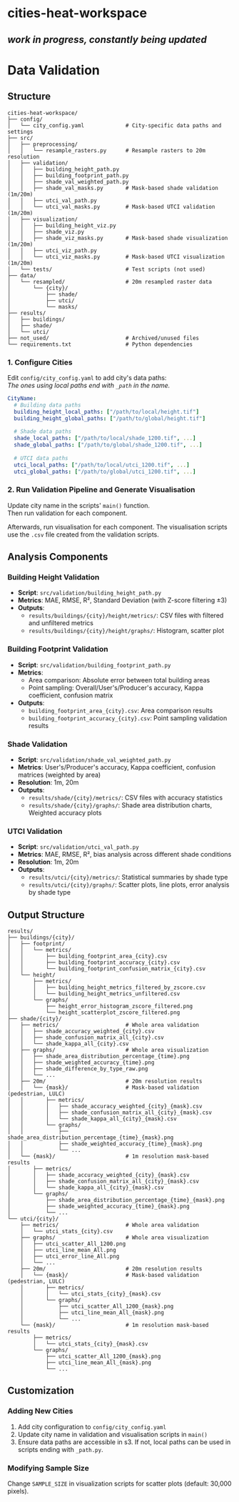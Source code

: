 # cities-heat-workspace
## *work in progress, constantly being updated*
# Data Validation

## Structure

```
cities-heat-workspace/
├── config/                         
│   └── city_config.yaml             # City-specific data paths and settings
├── src/                             
│   ├── preprocessing/               
│   │   └── resample_rasters.py      # Resample rasters to 20m resolution
│   ├── validation/                  
│   │   ├── building_height_path.py  
│   │   ├── building_footprint_path.py 
│   │   ├── shade_val_weighted_path.py 
│   │   ├── shade_val_masks.py       # Mask-based shade validation (1m/20m)
│   │   ├── utci_val_path.py         
│   │   └── utci_val_masks.py        # Mask-based UTCI validation (1m/20m)
│   ├── visualization/               
│   │   ├── building_height_viz.py         
│   │   ├── shade_viz.py             
│   │   ├── shade_viz_masks.py       # Mask-based shade visualization (1m/20m)
│   │   ├── utci_viz_path.py         
│   │   └── utci_viz_masks.py        # Mask-based UTCI visualization (1m/20m)
│   └── tests/                       # Test scripts (not used)
├── data/                            
│   └── resampled/                   # 20m resampled raster data
│       └── {city}/                  
│           ├── shade/               
│           ├── utci/                
│           └── masks/               
├── results/                         
│   ├── buildings/                   
│   ├── shade/                       
│   └── utci/                        
├── not_used/                        # Archived/unused files
└── requirements.txt                 # Python dependencies
```

### 1. Configure Cities
Edit `config/city_config.yaml` to add city's data paths:  
*The ones using local paths end with `_path` in the name.* 

```yaml
CityName:
  # Building data paths 
  building_height_local_paths: ["/path/to/local/height.tif"]
  building_height_global_paths: ["/path/to/global/height.tif"]
  
  # Shade data paths
  shade_local_paths: ["/path/to/local/shade_1200.tif", ...]
  shade_global_paths: ["/path/to/global/shade_1200.tif", ...]
  
  # UTCI data paths
  utci_local_paths: ["/path/to/local/utci_1200.tif", ...]
  utci_global_paths: ["/path/to/global/utci_1200.tif", ...]
```

### 2. Run Validation Pipeline and Generate Visualisation

Update city name in the scripts' `main()` function.  
Then run validation for each component.  

Afterwards, run visualisation for each component. The visualisation scripts use the `.csv` file created from the validation scripts.


## Analysis Components

### Building Height Validation
- **Script**: `src/validation/building_height_path.py`
- **Metrics**: MAE, RMSE, R², Standard Deviation (with Z-score filtering ±3)
- **Outputs**: 
  - `results/buildings/{city}/height/metrics/`: CSV files with filtered and unfiltered metrics
  - `results/buildings/{city}/height/graphs/`: Histogram, scatter plot

### Building Footprint Validation
- **Script**: `src/validation/building_footprint_path.py`
- **Metrics**: 
  - Area comparison: Absolute error between total building areas
  - Point sampling: Overall/User's/Producer's accuracy, Kappa coefficient, confusion matrix
- **Outputs**: 
  - `building_footprint_area_{city}.csv`: Area comparison results
  - `building_footprint_accuracy_{city}.csv`: Point sampling validation results

### Shade Validation
- **Script**: `src/validation/shade_val_weighted_path.py`
- **Metrics**: User's/Producer's accuracy, Kappa coefficient, confusion matrices (weighted by area)
- **Resolution**: 1m, 20m
- **Outputs**: 
  - `results/shade/{city}/metrics/`: CSV files with accuracy statistics
  - `results/shade/{city}/graphs/`: Shade area distribution charts, Weighted accuracy plots

### UTCI Validation
- **Script**: `src/validation/utci_val_path.py`
- **Metrics**: MAE, RMSE, R², bias analysis across different shade conditions
- **Resolution**: 1m, 20m
- **Outputs**:
  - `results/utci/{city}/metrics/`: Statistical summaries by shade type
  - `results/utci/{city}/graphs/`: Scatter plots, line plots, error analysis by shade type

## Output Structure

```
results/
├── buildings/{city}/
│   ├── footprint/
│   │   └── metrics/
│   │       ├── building_footprint_area_{city}.csv       
│   │       ├── building_footprint_accuracy_{city}.csv     
│   │       └── building_footprint_confusion_matrix_{city}.csv 
│   └── height/
│       ├── metrics/
│       │   ├── building_height_metrics_filtered_by_zscore.csv
│       │   └── building_height_metrics_unfiltered.csv
│       └── graphs/
│           ├── height_error_histogram_zscore_filtered.png
│           └── height_scatterplot_zscore_filtered.png
├── shade/{city}/
│   ├── metrics/                     # Whole area validation
│   │   ├── shade_accuracy_weighted_{city}.csv
│   │   ├── shade_confusion_matrix_all_{city}.csv
│   │   └── shade_kappa_all_{city}.csv
│   ├── graphs/                      # Whole area visualization
│   │   ├── shade_area_distribution_percentage_{time}.png 
│   │   ├── shade_weighted_accuracy_{time}.png
│   │   ├── shade_difference_by_type_raw.png
│   │   └── ...
│   ├── 20m/                         # 20m resolution results
│   │   └── {mask}/                  # Mask-based validation (pedestrian, LULC)
│   │       ├── metrics/
│   │       │   ├── shade_accuracy_weighted_{city}_{mask}.csv
│   │       │   ├── shade_confusion_matrix_all_{city}_{mask}.csv
│   │       │   └── shade_kappa_all_{city}_{mask}.csv
│   │       └── graphs/
│   │           ├── shade_area_distribution_percentage_{time}_{mask}.png
│   │           ├── shade_weighted_accuracy_{time}_{mask}.png
│   │           └── ...
│   └── {mask}/                      # 1m resolution mask-based results
│       ├── metrics/
│       │   ├── shade_accuracy_weighted_{city}_{mask}.csv
│       │   ├── shade_confusion_matrix_all_{city}_{mask}.csv
│       │   └── shade_kappa_all_{city}_{mask}.csv
│       └── graphs/
│           ├── shade_area_distribution_percentage_{time}_{mask}.png
│           ├── shade_weighted_accuracy_{time}_{mask}.png
│           └── ...
└── utci/{city}/
    ├── metrics/                     # Whole area validation
    │   └── utci_stats_{city}.csv
    ├── graphs/                      # Whole area visualization
    │   ├── utci_scatter_All_1200.png
    │   ├── utci_line_mean_All.png
    │   ├── utci_error_line_All.png       
    │   └── ...
    ├── 20m/                         # 20m resolution results
    │   └── {mask}/                  # Mask-based validation (pedestrian, LULC)
    │       ├── metrics/
    │       │   └── utci_stats_{city}_{mask}.csv
    │       └── graphs/
    │           ├── utci_scatter_All_1200_{mask}.png
    │           ├── utci_line_mean_All_{mask}.png
    │           └── ...
    └── {mask}/                      # 1m resolution mask-based results
        ├── metrics/
        │   └── utci_stats_{city}_{mask}.csv
        └── graphs/
            ├── utci_scatter_All_1200_{mask}.png
            ├── utci_line_mean_All_{mask}.png
            └── ...
```

## Customization

### Adding New Cities
1. Add city configuration to `config/city_config.yaml`
2. Update city name in validation and visualisation scripts in `main()`
3. Ensure data paths are accessible in s3. If not, local paths can be used in scripts ending with `_path.py`.

### Modifying Sample Size
Change `SAMPLE_SIZE` in visualization scripts for scatter plots (default: 30,000 pixels).

